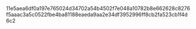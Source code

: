 11e5aea6df0a197e765024d34702a54b4502f7e048a10782b8e662628c8276f5aaac3a5c0522fbe4ba81188eaeda9aa2e34df3952996ff8cb2fa523cb1f4d6c2
